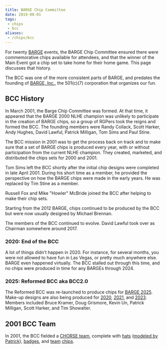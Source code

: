 ```yaml
---
title: BARGE Chip Committee
date: 2019-08-01
tags:
 - chips
 - bcc
aliases:
 - /chips/bcc
---
```


For twenty [BARGE](/) events,
the BARGE Chip Committee ensured there were commemorative chips available for
attendees, and that the winner of the Main Event got a chip set to take home
for their home game. This page discusses that history.

The BCC was one of the more consistent parts of BARGE, and predates the
founding of [BARGE, Inc.](/inc), the 501(c)(7) corporation that organizes our
fun.

## BCC History

In March 2001, the Barge Chip Committee was formed. At that time, it appeared that the BARGE
2000 NLHE champion was unlikely to participate in the creation of BARGE chips,
so a group of RGPers took the reigns and formed the BCC. The founding members
were Randy Collack, Scott Harker, Andy Hughes, David Lawful, Patrick Milligan,
Tom Sims and Paul Stine.

The BCC mission in 2001 was to get the process back on track and to make sure
that a set of BARGE chips is produced every year, with or without participation
from the current NLHE champion. They created, marketed, and distributed the
chips sets for 2000 and 2001.

Tom Sims left the BCC shortly after the initial chip designs were completed in
late April 2001. During his short time as a member, he provided the perspective
on how the BARGE chips were made in the early years. He was replaced by Tim
Stine as a member.

Russell Fox and Mike "Howler" McBride joined the BCC after helping to make
their chip sets.

Starting from the 2012 BARGE, chips continued to be produced by the BCC but
were now usually designed by Michael Brennan.

The members of the BCC continued to evolve.  David Lawful took over as Chairman
somewhere around 2017.

### 2020: End of the BCC

A lot of things didn’t happen in 2020.  For instance, for several months, you
were not allowed to have fun in Las Vegas, or pretty much anywhere else. BARGE
even happened virtually.  The BCC stalled out through this time, and no chips
were produced in time for any BARGEs through 2024.

### 2025: Reformed BCC aka BCC2.0

The Reformed BCC was re-launched to produce chips for [BARGE
2025](../../../gallery/2025/).  Make-up designs are also being produced for
[2020](../../../gallery/2020/), [2021](../../../gallery/2021/), and
[2023](../../../gallery/2023/).  Members included Bruce Kramer, Doug Grismore,
Kevin Un, Patrick Milligan, Scott Harker, and Tim Showalter.

## 2001 BCC Team

In 2001, the BCC fielded a [CHORSE team](Team_BCC.jpg), complete with
[hats](BCC_hat_design.jpg) ([modeled by Patrick](Team_BCC_hat.jpg)), 
[badges](Team_BCC.jpg),
and [team](BCC_chips.jpg) [chips](Scottro.jpg).
